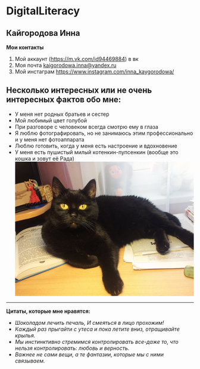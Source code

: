 # DigitalLiteracy
## Кайгородова Инна
**Мои контакты**
1. Мой аккаунт (https://m.vk.com/id94469884) в вк  
2. Моя почта <kaigorodowa.inna@yandex.ru>
3. Мой инстаграм <https://www.instagram.com/inna_kaygorodowa/>
## Несколько интересных или не очень интересных фактов обо мне:
- У меня нет родных братьев и сестер
- Мой любимый цвет голубой
- При разговоре с человеком всегда смотрю ему в глаза
- Я люблю фотографировать, но не занимаюсь этим профессионально и у меня нет фотоаппарата
- Люблю готовить, когда у меня есть настроение и вдохновение
- У меня есть пушистый милый котенкин-пупсенкин (вообще это кошка и зовут её Рада)
![](https://github.com/supergroup176/DigitalLiteracy/blob/57eec7cdf51d4b80e77ee42385f3fbdf2205908b/DYKH2968.jpg "кися")

-----
**Цитаты, которые мне нравятся:**
- *Шоколадом лечить печаль, И смеяться в лицо прохожим!*
- *Каждый раз прыгайти с утеса и пока летите вниз, отращивайте крылья.*
- *Мы инстинктивно стремимся контролировать все-даже то, что нельзя контролировать: любовь и верность.*
- *Важнее не сами вещи, а те фантазии, которые мы с ними связываем.*

